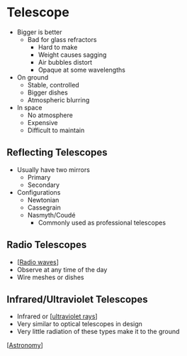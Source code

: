 # Telescope

- Bigger is better
  - Bad for glass refractors
    - Hard to make
    - Weight causes sagging
    - Air bubbles distort
    - Opaque at some wavelengths
- On ground
  - Stable, controlled
  - Bigger dishes
  - Atmospheric blurring
- In space
  - No atmosphere
  - Expensive
  - Difficult to maintain

## Reflecting Telescopes

- Usually have two mirrors
  - Primary
  - Secondary
- Configurations
  - Newtonian
  - Cassegrain
  - Nasmyth/Coudé
    - Commonly used as professional telescopes

## Radio Telescopes

- [[Radio waves]]
- Observe at any time of the day
- Wire meshes or dishes

## Infrared/Ultraviolet Telescopes

- Infrared or [[ultraviolet rays]]
- Very similar to optical telescopes in design
- Very little radiation of these types make it to the ground

[[Astronomy]]

[//begin]: # "Autogenerated link references for markdown compatibility"
[Radio waves]: radio-waves "Radio Waves"
[ultraviolet rays]: ultraviolet-rays "Ultraviolet Rays"
[Astronomy]: astronomy "Astronomy"
[//end]: # "Autogenerated link references"